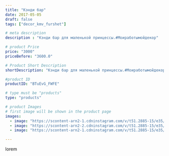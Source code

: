 ```yaml
---
title: "Кэнди бар"
date: 2017-05-05
draft: false
tags: ["decor_kmv_furshet"]

# meta description
description : "Кэнди бар для маленькой принцессы.#Моиработымойдекор"

# product Price
price: "3000"
priceBefore: "3600.0"

# Product Short Description
shortDescription: "Кэнди бар для маленькой принцессы.#Моиработымойдекор"

#product ID
productID: "BTuEvG_FWFE"

# type must be "products"
type: "products"

# product Images
# first image will be shown in the product page
images:
  - image: "https://scontent-arn2-1.cdninstagram.com/v/t51.2885-15/e35/18251982_1006345782836091_8301542024998289408_n.jpg?se=8&tp=1&_nc_ht=scontent-arn2-1.cdninstagram.com&_nc_cat=103&_nc_ohc=-kjzEEKk3XwAX-1vOV5&oh=2dd8e3e4db97342f007456055c4419ae&oe=607481B3&ig_cache_key=MTUwODE2MzM5NzExMTYzMjU2NQ%3D%3D.2"
  - image: "https://scontent-arn2-2.cdninstagram.com/v/t51.2885-15/e35/18251865_608913069317316_6121328973856112640_n.jpg?se=8&tp=1&_nc_ht=scontent-arn2-2.cdninstagram.com&_nc_cat=100&_nc_ohc=5ufLADSHd1EAX_KO0I1&oh=b4917a62593243de9e27cf065717bfb1&oe=6074A332&ig_cache_key=MTUwODE2MzQwMzk1Njc2NTEwNQ%3D%3D.2"
  - image: "https://scontent-arn2-1.cdninstagram.com/v/t51.2885-15/e35/18298734_462618384130111_6708662186761256960_n.jpg?se=8&tp=1&_nc_ht=scontent-arn2-1.cdninstagram.com&_nc_cat=107&_nc_ohc=fR5mtRPkR0MAX9YMA5o&oh=441dac2432efa816e4c6fd476df7fb18&oe=60740B49&ig_cache_key=MTUwODE2MzQxMTExMjMyMjIwOQ%3D%3D.2"

---
```

lorem
